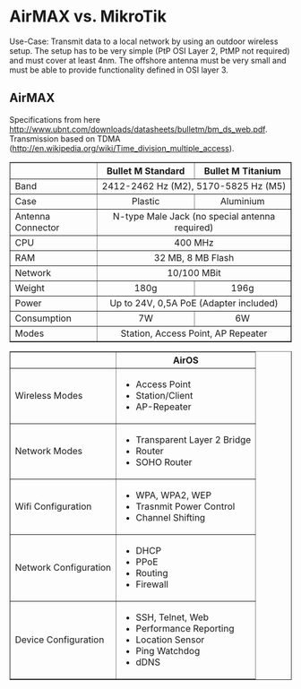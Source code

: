 # AirMAX vs. MikroTik

Use-Case: Transmit data to a local network by using an outdoor wireless setup. The setup has to be very simple (PtP OSI Layer 2, PtMP not required) and must cover at least 4nm. The offshore antenna must be very small and must be able to provide functionality defined in OSI layer 3.

## AirMAX

Specifications from here http://www.ubnt.com/downloads/datasheets/bulletm/bm_ds_web.pdf. Transmission based on TDMA (http://en.wikipedia.org/wiki/Time_division_multiple_access).

<table border="1" cellpadding="1" cellspacing="1" style="width:100%">
	<thead>
		<tr>
			<th scope="col">&nbsp;</th>
			<th scope="col">Bullet M Standard</th>
			<th scope="col">Bullet M Titanium</th>
		</tr>
	</thead>
	<tbody>
		<tr>
			<td>Band</td>
			<td colspan="2" rowspan="1" style="text-align: center;">2412-2462 Hz (M2), 5170-5825 Hz (M5)</td>
		</tr>
		<tr>
			<td>Case</td>
			<td style="text-align: center;">Plastic</td>
			<td style="text-align: center;">Aluminium</td>
		</tr>
		<tr>
			<td>Antenna Connector</td>
			<td colspan="2" rowspan="1" style="text-align: center;">N-type Male Jack (no special antenna required)</td>
		</tr>
		<tr>
			<td>CPU</td>
			<td colspan="2" rowspan="1" style="text-align: center;">400 MHz</td>
		</tr>
		<tr>
			<td>RAM</td>
			<td colspan="2" rowspan="1" style="text-align: center;">32 MB, 8 MB Flash</td>
		</tr>
		<tr>
			<td>Network</td>
			<td colspan="2" rowspan="1" style="text-align: center;">10/100 MBit</td>
		</tr>
		<tr>
			<td>Weight</td>
			<td style="text-align: center;">180g</td>
			<td style="text-align: center;">196g</td>
		</tr>
		<tr>
			<td>Power</td>
			<td colspan="2" rowspan="1" style="text-align: center;">Up to 24V, 0,5A PoE (Adapter included)</td>
		</tr>
		<tr>
			<td>Consumption</td>
			<td style="text-align: center;">7W</td>
			<td style="text-align: center;">6W</td>
		</tr>
		<tr>
			<td>Modes</td>
			<td colspan="2" rowspan="1" style="text-align: center;">Station, Access Point, AP Repeater</td>
		</tr>
	</tbody>
</table>

<table border="1" cellpadding="1" cellspacing="1" style="width:100%">
	<thead>
		<tr>
			<th scope="col">&nbsp;</th>
			<th scope="col">AirOS</th>
		</tr>
	</thead>
	<tbody>
		<tr>
			<td>Wireless Modes</td>
			<td>
			<ul>
				<li>Access Point</li>
				<li>Station/Client</li>
				<li>AP-Repeater</li>
			</ul>
			</td>
		</tr>
		<tr>
			<td>Network Modes</td>
			<td>
			<ul>
				<li>Transparent Layer 2 Bridge</li>
				<li>Router</li>
				<li>SOHO Router</li>
			</ul>
			</td>
		</tr>
		<tr>
			<td>Wifi Configuration</td>
			<td>
			<ul>
				<li>WPA, WPA2, WEP</li>
				<li>Trasnmit Power Control</li>
				<li>Channel Shifting</li>
			</ul>
			</td>
		</tr>
		<tr>
			<td>Network Configuration</td>
			<td>
			<ul>
				<li>DHCP</li>
				<li>PPoE</li>
				<li>Routing</li>
				<li>Firewall</li>
			</ul>
			</td>
		</tr>
		<tr>
			<td>Device Configuration</td>
			<td>
			<ul>
				<li>SSH, Telnet, Web</li>
				<li>Performance Reporting</li>
				<li>Location Sensor</li>
				<li>Ping Watchdog</li>
				<li>dDNS</li>
			</ul>
			</td>
		</tr>
	</tbody>
</table>
